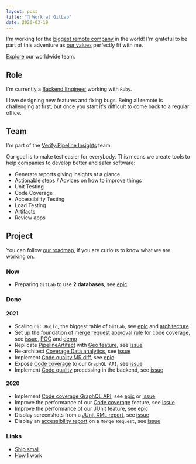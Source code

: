 ```yaml
---
layout: post
title: "🦊 Work at GitLab"
date: 2020-03-19
---
```


I'm working for the [biggest remote company](https://about.gitlab.com/company/culture/all-remote/) in the world! I'm grateful to be part of this adventure as [our values](https://about.gitlab.com/handbook/values/) perfectly fit with me.

[Explore](https://about.gitlab.com/company/team/) our worldwide team.

## Role

I'm currently a [Backend Engineer](https://about.gitlab.com/job-families/engineering/backend-engineer/) working with `Ruby`.

I love designing new features and fixing bugs. Being all remote is challenging at first, but once you start it's difficult to come back to a regular office.

## Team

I'm part of the [Verify:Pipeline Insights](https://about.gitlab.com/handbook/engineering/development/ops/verify/pipeline-insights/) team.

Our goal is to make test easier for everybody. This means we create tools to help companies to develop better and safer software:

- Generate reports giving insights at a glance
- Actionable steps / Advices on how to improve things
- Unit Testing
- Code Coverage
- Accessibility Testing
- Load Testing
- Artifacts
- Review apps

## Project

You can follow [our roadmap](https://about.gitlab.com/direction/maturity/#verify), if you are curious to know what we are working on.

### Now

- Preparing `GitLab` to use **2 databases**, see [epic](https://gitlab.com/groups/gitlab-org/-/epics/6379)

### Done

#### 2021

- Scaling `Ci::Build`, the biggest table of `GitLab`, see [epic](https://gitlab.com/groups/gitlab-org/-/epics/5909) and [architecture](https://docs.gitlab.com/ee/architecture/blueprints/ci_scale/#queuing-mechanisms-are-using-the-large-table)
- Set up the foundation of [merge request approval rule](https://docs.gitlab.com/ee/user/project/merge_requests/merge_request_approvals.html) for code coverage, see [issue](https://gitlab.com/gitlab-org/gitlab/-/issues/15765), [POC](https://gitlab.com/gitlab-org/gitlab/-/merge_requests/59698) and [demo](https://www.youtube.com/watch?v=IEQpZWyWKuQ)
- Replicate [PipelineArtifact](https://docs.gitlab.com/ee/ci/pipelines/pipeline_artifacts.html) with [Geo feature](https://docs.gitlab.com/ee/development/geo.html), see [issue](https://gitlab.com/gitlab-org/gitlab/-/issues/238464)
- Re-architect [Coverage Data analytics](https://docs.gitlab.com/ee/user/group/repositories_analytics), see [issue](https://gitlab.com/gitlab-org/gitlab/-/issues/293825)
- Implement [Code quality MR diff](https://docs.gitlab.com/ee/user/project/merge_requests/code_quality.html#code-quality-in-diff-view), see [epic](https://gitlab.com/groups/gitlab-org/-/epics/4609)
- Expose [Code coverage](https://docs.gitlab.com/ee/user/group/repositories_analytics/#repositories-analytics) to our `GraphQL API`, see [issue](https://gitlab.com/gitlab-org/gitlab/-/issues/231386)
- Implement [Code quality](https://docs.gitlab.com/ee/user/project/merge_requests/code_quality.html) processing in the backend, see [issue](https://gitlab.com/gitlab-org/gitlab/-/issues/271077)

#### 2020

- Implement [Code coverage GraphQL API](https://docs.gitlab.com/ee/user/group/repositories_analytics), see [epic](https://gitlab.com/groups/gitlab-org/-/epics/2838) or [issue](https://gitlab.com/gitlab-org/gitlab/-/issues/231386)
- Improve the performance of our [Code coverage](https://docs.gitlab.com/ee/user/project/merge_requests/test_coverage_visualization.html) feature, see [issue](https://gitlab.com/gitlab-org/gitlab/-/issues/211410)
- Improve the performance of our [JUnit](https://docs.gitlab.com/ee/ci/unit_test_reports.html) feature, see [epic](https://gitlab.com/groups/gitlab-org/-/epics/3198)
- Display screenshots from a [JUnit XML report](https://docs.gitlab.com/ee/ci/junit_test_reports.html#viewing-junit-screenshots-on-gitlab), see [issue](https://gitlab.com/gitlab-org/gitlab/-/issues/6061)
- Display an [accessibility report](https://docs.gitlab.com/ee/user/project/merge_requests/accessibility_testing.html) on a `Merge Request`, see [issue](https://gitlab.com/gitlab-org/gitlab/-/issues/39425)

### Links

- [Ship small](https://dev.to/mscccc/how-we-use-ship-small-to-rapidly-build-new-features-at-github-5cl9)
- [How I work](https://gitlab.com/morefice/readme)
